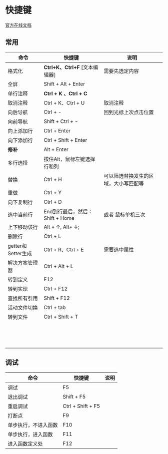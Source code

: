 # 快捷键

[官方在线文档](https://docs.microsoft.com/zh-cn/visualstudio/ide/default-keyboard-shortcuts-in-visual-studio?view=vs-2019#bkmk_edit)

## 常用

| 命令               | 快捷键                          | 说明                                 |
| ------------------ | ------------------------------- | ------------------------------------ |
| 格式化             | **Ctrl+K、Ctrl+F** [文本编辑器] | 需要先选定内容                       |
| 全屏               | Shift + Alt +  Enter            |                                      |
| 单行注释           | **Ctrl + K 、Ctrl + C**         |                                      |
| 取消注释           | Ctrl + K、Ctrl + U              | 取消注释                             |
| 向后导航           | Ctrl + -                        | 回到光标上次点击位置                 |
| 向前导航           | Shift + Ctrl + -                |                                      |
| 向上添加行         | Ctrl + Enter                    |                                      |
| 向下添加行         | Ctrl + Shift + Enter            |                                      |
| **修补**           | Alt + Enter                     |                                      |
| 多行选择           | 按住Alt，鼠标左键选择 行和列    |                                      |
| 替换               | Ctrl + H                        | 可以筛选替换发生的区域，大小写匹配等 |
| 重做               | Ctrl + Y                        |                                      |
| 向下复制行         | Ctrl + D                        |                                      |
| 选中当前行         | End到行最后，然后：Shift + Home | 或者  鼠标单机三次                   |
| 上下移动该行       | Alt + ↑, Alt+ ↓;                |                                      |
| 删除行             | Ctrl + L                        |                                      |
| getter和Setter生成 | Ctrl + R、Ctrl + E              | 需要选中属性                         |
| 解决方案管理器     | Ctrl + Alt + L                  |                                      |
| 转到定义           | F12                             |                                      |
| 转到实现           | Ctrl + F12                      |                                      |
| 查找所有引用       | Shift + F12                     |                                      |
| 活动文件切换       | Ctrl + tab                      |                                      |
| 转到文件           | Ctrl + Shift + T                |                                      |
|                    |                                 |                                      |
|                    |                                 |                                      |
|                    |                                 |                                      |
|                    |                                 |                                      |
|                    |                                 |                                      |
|                    |                                 |                                      |
|                    |                                 |                                      |
|                    |                                 |                                      |
|                    |                                 |                                      |
|                    |                                 |                                      |
|                    |                                 |                                      |
|                    |                                 |                                      |
|                    |                                 |                                      |
|                    |                                 |                                      |

## 调试

| 命令                 | 快捷键            | 说明 |
| -------------------- | ----------------- | ---- |
| 调试                 | F5                |      |
| 退出调试             | Shift + F5        |      |
| 重启调试             | Ctrl + Shift + F5 |      |
| 打断点               | F9                |      |
| 单步执行，不进入函数 | F10               |      |
| 单步执行，进入函数   | F11               |      |
| 进入函数定义处       | F12               |      |

